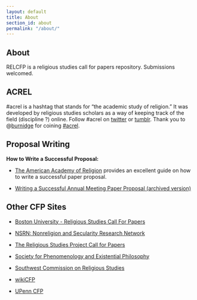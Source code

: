 ```yaml
---
layout: default
title: About
section_id: about
permalink: "/about/"
---
```


## About
RELCFP is a religious studies call for papers repository. Submissions welcomed. 


## ACREL
#acrel is a hashtag that stands for “the academic study of religion.” It was developed by religious studies scholars as a way of keeping track of the field (discipline ?) online. Follow #acrel on [twitter](https://twitter.com/search?q=%23acrel "#acrel on Tumblr") or [tumblr](https://www.tumblr.com/tagged/acrel "#acrel on Tumblr"). Thank you to @[burnidge](https://twitter.com/burnidge) for coining [#acrel](https://twitter.com/search?q=%23acrel&f=live "#acrel").


## Proposal Writing

**How to Write a Successful Proposal:**

* [The American Academy of Religion](http://aarweb.org "American Academy of Religion (AAR)") provides an excellent guide on how to write a successful paper proposal.

* [Writing a Successful Annual Meeting Paper Proposal (archived version)](https://web.archive.org/web/20210918070658/https://www.aarweb.org/AARMBR/Publications-and-News-/Guides-and-Best-Practices-/AAR-Annual-Meeting-/Writing-a-Successful-Annual-Meeting-Paper-Proposal.aspx?WebsiteKey=61d76dfc-e7fe-4820-a0ca-1f792d24c06e "Writing a Successful Annual Meeting Paper Proposal, AAR")


## Other CFP Sites
* [Boston University - Religious Studies Call For Papers](https://href.li/?http://www.bu.edu/drts/resources/announcements/call-for-papers-announcements/ "BU - Religious Studies CFP")

* [NSRN: Nonreligion and Secularity Research Network](https://href.li/?http://nsrn.net/category/calls-for-papers/ "NSRN: CFP")

* [The Religious Studies Project Call for Papers](https://href.li/?http://www.religiousstudiesproject.com/tag/call-for-papers/ "The Religious Studies Project - Call for Papers")

* [Society for Phenomenology and Existential Philosophy](https://href.li/?http://www.spep.org/resources/call-for-papers/ "SPEP - CFP")

* [Southwest Commission on Religious Studies](https://href.li/?https://sites.google.com/site/swcrsaarsblasorassr/ "SWCRS - CFP")

* [wikiCFP](https://href.li/?http://www.wikicfp.com/cfp/ "WikiCFP")

* [UPenn CFP](https://href.li/?http://call-for-papers.sas.upenn.edu/category/religion "UPenn CFP")